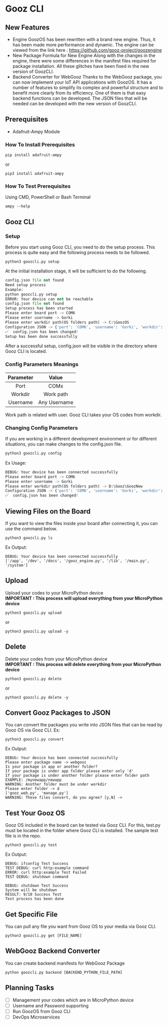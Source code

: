# Gooz CLI
## New Features
- Engine
GoozOS has been rewritten with a brand new engine. Thus, it has been made more performance and dynamic. The engine can be viewed from the link here : https://github.com/gooz-project/goozengine
- New Package Formula for New Engine
Along with the changes in the engine, there were some differences in the manifest files required for package installation. All these glitches have been fixed in the new version of GoozCLI.
- Backend Converter for WebGooz
Thanks to the WebGooz package, you can now implement your IoT API applications with GoozOS. It has a number of features to simplify its complex and powerful structure and to benefit more clearly from its efficiency. One of them is that easy backend functions can be developed. The JSON files that will be needed can be developed with the new version of GoozCLI.
## Prerequisites
- Adafruit-Ampy Module
### How To Install Prerequisites
```
pip install adafruit-ampy
```
or
```
pip3 install adafruit-ampy
```
### How To Test Prerequisites
Using CMD, PowerShell or Bash Terminal
```
ampy --help
```
## Gooz CLI
### Setup
Before you start using Gooz CLI, you need to do the setup process. This process is quite easy and the following process needs to be followed.
```
python3 goozcli.py setup
```
At the initial installation stage, it will be sufficient to do the following.
```python
config.json file not found
Need setup process     
Example:
python goozcli.py setup
ERROR: Your device can not be reachable
config.json file not found    
Setup process has been started
Please enter board port -> COM6
Please enter username -> Gorki
Please enter workdir path(OS folders path) -> C:\GoozOS
Configuration JSON -> {'port': 'COM6', 'username': 'Gorki', 'workdir': 'C:\\GoozOS'} 
✅  config.json has been changed!
Setup has been done successfully
```
After a successful setup, config.json will be visible in the directory where Gooz CLI is located.

### Config Parameters Meanings
| Parameter | Value |
| :---: | :---: |
| Port | COMx |
| Workdir | Work path |
| Username | Any Username |

Work path is related with user. Gooz CLI takes your OS codes from workdir.

### Changing Config Parameters
If you are working in a different development environment or for different situations, you can make changes to the config.json file.
```bash
python3 goozcli.py config
```
Ex Usage:
```python
DEBUG: Your device has been connected successfully
Please enter board port -> COM6
Please enter username -> Gorki
Please enter workdir path(OS folders path) -> D:\Gooz\GoozNew
Configuration JSON -> {'port': 'COM6', 'username': 'Gorki', 'workdir': 'D:\\Gooz\\GoozNew'} 
✅  config.json has been changed!
```

## Viewing Files on the Board
If you want to view the files inside your board after connecting it, you can use the command below.
```
python3 goozcli.py ls
```
Ex Output:
```
DEBUG: Your device has been connected successfully
['/app', '/dev', '/docs', '/gooz_engine.py', '/lib', '/main.py', '/system']
```
## Upload
Upload your codes to your MicroPython device<br/>
**IMPORTANT : This process will upload everything from your MicroPython device**
```
python3 goozcli.py upload
```
or
```
python3 goozcli.py upload -y
```
## Delete
Delete your codes from your MicroPython device<br/>
**IMPORTANT : This process will delete everything from your MicroPython device**
```
python3 goozcli.py delete
```
or
```
python3 goozcli.py delete -y
```
## Convert Gooz Packages to JSON
You can convert the packages you write into JSON files that can be read by Gooz OS via Gooz CLI.
Ex:
```
python3 goozcli.py convert
```
Ex Output:
```
DEBUG: Your device has been connected successfully
Please enter package name -> webgooz
Is your package in app or another folder?
If your package is under app folder please enter only 'd'       
If your package is under another folder please enter folder path
EXAMPLE: /mynewapp/newapp
WARNING: Another folder must be under workdir
Please enter folder -> d
['gooz_web.py', 'manage.py']
WARNING: These files convert, do you agree? [y,N] -> 
```
## Test Your Gooz OS
Gooz OS included in the board can be tested via Gooz CLI. For this, test.py must be located in the folder where Gooz CLI is installed. The sample test file is in the repo.
```
python3 goozcli.py test
```
Ex Output:
```
DEBUG: ifconfig Test Success
TEST DEBUG: curl http:example command
ERROR: curl http:example Test Failed
TEST DEBUG: shutdown command

DEBUG: shutdown Test Success
System will be shutdown
RESULT: 9/10 Success Test
Test process has been done
```
## Get Specific File
You can pull any file you want from Gooz OS to your media via Gooz CLI.
```
python3 goozcli.py get [FILE_NAME]
```
## WebGooz Backend Converter
You can create backend manifests for WebGooz Package
```shell
python goozcli.py backend [BACKEND_PYTHON_FILE_PATH]
```
## Planning Tasks
- [ ] Management your codes which are in MicroPython device
- [ ] Username and Password supporting
- [ ] Run GoozOS from Gooz CLI
- [ ] DevOps Microservices
